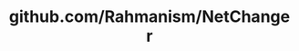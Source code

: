 ---
layout: post
title: github.com/Rahmanism/NetChanger
categories: link
tags: [انگلیسی, برنامه‌نویسی]
---